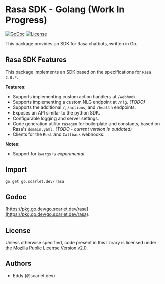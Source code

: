 # Rasa SDK - Golang (Work In Progress)

[![GoDoc](https://img.shields.io/badge/go-documentation-blue.svg?style=flat-square)](https://pkg.go.dev/go.scarlet.dev/rasa)
[![License](https://img.shields.io/github/license/scarlet-dot-dev/rasa-sdk-go?style=flat-square)](https://www.mozilla.org/en-US/MPL/2.0/)

This package provides an SDK for Rasa chatbots, written in Go.

## Rasa SDK Features

This package implements an SDK based on the specifications for `Rasa 2.0.*`.

**Features:**

* Supports implementing custom action handlers at `/webhook`.
* Supports implementing a custom NLG endpoint at `/nlg`. _(TODO)_
* Supports the additional `/`, `/actions`, and `/health` endpoints.
* Exposes an API similar to the python SDK.
* Configurable logging and server settings.
* Code generation utility `rasagen` for boilerplate and constants, based on
  Rasa's `domain.yaml`. _(TODO - current version is outdated)_
* Clients for the `Rest` and `Callback` webhooks.

**Notes:**

* Support for `kwargs` is _experimental_.

## Import

```bash
go get go.scarlet.dev/rasa
```

## Godoc

[https://pkg.go.dev/go.scarlet.dev/rasa](https://pkg.go.dev/go.scarlet.dev/rasa).

## License

Unless otherwise specified, code present in this library is licensed under the
[Mozilla Public License Version v2.0](https://www.mozilla.org/en-US/MPL/2.0/ "MPL v2.0").

## Authors

* Eddy (@scarlet.dev)
